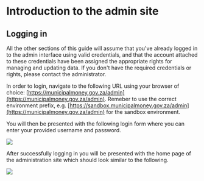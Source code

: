 # Introduction to the admin site

## Logging in <a href="#logging-in" id="logging-in"></a>

All the other sections of this guide will assume that you've already logged in to the admin interface using valid credentials, and that the account attached to these credentials have been assigned the appropriate rights for managing and updating data. If you don't have the required credentials or rights, please contact the administrator.

In order to login, navigate to the following URL using your browser of choice: [https://municipalmoney.gov.za/admin](https://municipalmoney.gov.za/admin). Remeber to use the correct environment prefix, e.g. [https://sandbox.municipalmoney.gov.za/admin](https://municipalmoney.gov.za/admin) for the sandbox environment.

You will then be presented with the following login form where you can enter your provided username and password.

![](https://gblobscdn.gitbook.com/assets%2F-M7h3WmFP96pTHYzQ\_vd%2F-MJC1C9bNOxVRX3HjGLA%2F-MJC4WcEkZ0hM1xexohH%2Flogin.png?alt=media\&token=bbb0037b-cf37-48ef-ab42-1ae3d07bee10)

After successfully logging in you will be presented with the home page of the administration site which should look similar to the following.

![](https://gblobscdn.gitbook.com/assets%2F-M7h3WmFP96pTHYzQ\_vd%2F-MOowuEklWevG0rkwcgG%2F-MOp7zSH-2Ug-YrF5KLZ%2FScreenshot%202020-12-18%20at%2011.17.19.png?alt=media\&token=a441e4c0-9f7d-4aa6-ac4c-f113e96aa5c2)

## &#x20;<a href="#managing-individual-records" id="managing-individual-records"></a>
